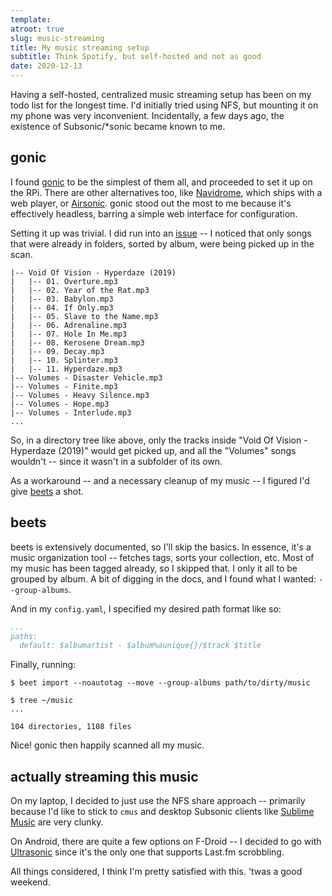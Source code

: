 ```yaml
---
template:
atroot: true
slug: music-streaming
title: My music streaming setup
subtitle: Think Spotify, but self-hosted and not as good
date: 2020-12-13
---
```


Having a self-hosted, centralized music streaming setup has been on my
todo list for the longest time. I'd initially tried using NFS, but
mounting it on my phone was very inconvenient. Incidentally, a few days
ago, the existence of Subsonic/*sonic became known to me.

## gonic

I found [gonic](https://github.com/sentriz/gonic) to be the simplest of
them all, and proceeded to set it up on the RPi. There are other
alternatives too, like [Navidrome](https://www.navidrome.org), which
ships with a web player, or [Airsonic](https://airsonic.github.io/).
gonic stood out the most to me because it's effectively headless,
barring a simple web interface for configuration.

Setting it up was trivial. I did run into an
[issue](https://github.com/sentriz/gonic/issues/89) -- I noticed that
only songs that were already in folders, sorted by album, were being
picked up in the scan.

```
|-- Void Of Vision - Hyperdaze (2019)
|   |-- 01. Overture.mp3
|   |-- 02. Year of the Rat.mp3
|   |-- 03. Babylon.mp3
|   |-- 04. If Only.mp3
|   |-- 05. Slave to the Name.mp3
|   |-- 06. Adrenaline.mp3
|   |-- 07. Hole In Me.mp3
|   |-- 08. Kerosene Dream.mp3
|   |-- 09. Decay.mp3
|   |-- 10. Splinter.mp3
|   |-- 11. Hyperdaze.mp3
|-- Volumes - Disaster Vehicle.mp3
|-- Volumes - Finite.mp3
|-- Volumes - Heavy Silence.mp3
|-- Volumes - Hope.mp3
|-- Volumes - Interlude.mp3
...

```

So, in a directory tree like above, only the tracks inside "Void Of
Vision - Hyperdaze (2019)" would get picked up, and all the "Volumes"
songs wouldn't -- since it wasn't in a subfolder of its own.

As a workaround -- and a necessary cleanup of my music -- I figured I'd
give [beets](https://beets.io) a shot.

## beets

beets is extensively documented, so I'll skip the basics. In essence,
it's a music organization tool -- fetches tags, sorts your collection,
etc. Most of my music has been tagged already, so I skipped that. I only
it all to be grouped by album. A bit of digging in the docs, and I found
what I wanted: `--group-albums`.

And in my `config.yaml`, I specified my desired path format like so:

```yaml
...
paths:
  default: $albumartist - $album%aunique{}/$track $title
```

Finally, running:

```
$ beet import --noautotag --move --group-albums path/to/dirty/music

$ tree ~/music
...

104 directories, 1108 files
```

Nice! gonic then happily scanned all my music.

## actually streaming this music

On my laptop, I decided to just use the NFS share approach -- primarily because
I'd like to stick to `cmus` and desktop Subsonic clients like [Sublime
Music](https://gitlab.com/sublime-music/sublime-music) are very clunky.

On Android, there are quite a few options on F-Droid -- I decided to go with
[Ultrasonic](https://github.com/ultrasonic/ultrasonic) since it's the only one
that supports Last.fm scrobbling.

All things considered, I think I'm pretty satisfied with this. 'twas a good weekend.
